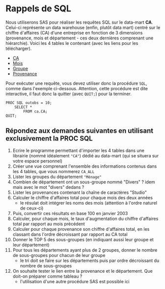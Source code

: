 # Rappels de SQL

Nous utiliserons SAS pour réaliser les requêtes SQL sur le data-mart **CA**. Celui-ci représente un data warehouse (enfin, plutôt data mart) centré sur le chiffre d'affaires (CA) d'une entreprise en fonction de 3 dimensions (provenance, mois et département - ces deux dernières comprenant une hiérarchie). Voici les 4 tables le contenant (avec les liens pour les télécharger).

- [CA](https://fxjollois.github.io/donnees/ca/csv/ca.csv)
- [Mois](https://fxjollois.github.io/donnees/ca/csv/mois.csv)
- [Groupe](https://fxjollois.github.io/donnees/ca/csv/groupe.csv)
- [Provenance](https://fxjollois.github.io/donnees/ca/csv/provenance.csv)

Pour exécuter une requête, vous devez utiliser donc la procédure `SQL`, comme dans l'exemple ci-dessous. Attention, cette procédure est dite interactive, il faut donc la quitter (avec `QUIT;`) pour la terminer.

```sas
PROC SQL outobs = 10;
	SELECT *
		FROM ca.CA;
QUIT;
```

## Répondez aux demandes suivantes en utilisant exclusivement la PROC SQL

1. Ecrire le programme permettant d'importer les 4 tables dans une librairie (nommé idéalement `"CA"`) dédié au data-mart (qui se situera sur votre espace personnel)
1. Créer une vue comprenant l'ensemble des informations contenus dans les 4 tables, que vous nommerez `CA_ALL`
1. Lister les groupes du département `"Ménage"`
1. Combien de département ont un sous-groupe nommé "Divers" ? idem mais avec le mot "divers" dedans ?
1. Lister les provenances contenant la chaîne de caractères "Studio"
1. Calculer le chiffre d'affaires total pour chaque mois des deux années
    - le résulat doit intégrer les noms des mois (attention à l'ordre naturel de ceux-ci)
1. Puis, convertir ces résultats en base 100 en janvier 2003
1. Calculer, pour chaque mois, le taux d'augmentation du chiffre d'affaires total par rapport au mois précédent
1. Calculer pour chaque provenance son chiffre d'affaires total, en les classant dans l'ordre décroissant par rapport au CA total
1. Donner le TOP 5 des sous-groupes (en indiquant aussi leur groupe et leur département)
1. Pour tous les départements ayant plus de 2 groupes, donner le nombre de sous-groupes pour chacun de leur groupe
    - le tri doit se faire sur les départements puis par ordre décroissant du nombre de sous-groupes
1. On souhaite tester le lien entre la provenance et le département. Que doit-on préparer comme tableau ?
    - l'utilisation d'une autre procédure SAS est possible ici



